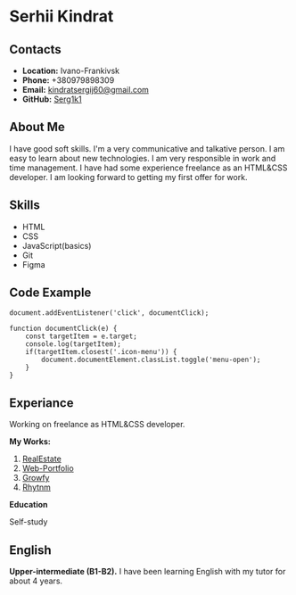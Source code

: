 # **Serhii Kindrat**

## **Contacts**

* **Location:** Ivano-Frankivsk
* **Phone:** +380979898309
* **Email:** kindratsergij60@gmail.com
* **GitHub:** [Serg1k1](https://github.com/Serg1k1)

## **About Me**

I have good soft skills. I'm a very communicative and talkative person. I am easy to learn about new technologies. 
I am very responsible in work and time management. I have had some experience freelance as an HTML&CSS developer. 
I am looking forward to getting my first offer for work.

## **Skills**

* HTML
* CSS
* JavaScript(basics)
* Git
* Figma

## **Code Example**

```
document.addEventListener('click', documentClick);

function documentClick(e) {
    const targetItem = e.target;
    console.log(targetItem);
    if(targetItem.closest('.icon-menu')) {
        document.documentElement.classList.toggle('menu-open');        
    }   
}
```
## **Experiance**

Working on freelance as HTML&CSS developer.

**My Works:**

1. [RealEstate](https://github.com/Serg1k1/realEstate)
1. [Web-Portfolio](https://github.com/Serg1k1/web-Portfolio)
1. [Growfy](https://github.com/Serg1k1/Growfy)
1. [Rhytnm](https://github.com/Serg1k1/Rhythm)

**Education**

Self-study

## **English**
**Upper-intermediate (B1-B2).** I have been learning English with my tutor for about 4 years. 

